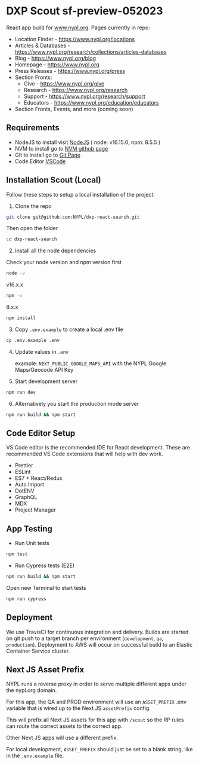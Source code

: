 # DXP Scout sf-preview-052023

React app build for www.nypl.org. Pages currently in repo:

- Location Finder - https://www.nypl.org/locations
- Articles & Databases - https://www.nypl.org/research/collections/articles-databases
- Blog - https://www.nypl.org/blog
- Homepage - https://www.nypl.org
- Press Releases - https://www.nypl.org/press
- Section Fronts:
  - Give - https://www.nypl.org/give
  - Research - https://www.nypl.org/research
  - Support - https://www.nypl.org/research/support
  - Educators - https://www.nypl.org/education/educators
- Section Fronts, Events, and more (coming soon)

## Requirements

- NodeJS to install visit [NodeJS](https://nodejs.org/en) ( node: v16.15.0, npm: 8.5.5 )
- NVM to install go to [NVM github page](https://github.com/nvm-sh/nvm)
- Git to install go to [Git Page](https://git-scm.com/book/en/v2/Getting-Started-Installing-Git)
- Code Editor [VSCode](https://code.visualstudio.com/download)

## Installation Scout (Local)

Follow these steps to setup a local installation of the project:

1. Clone the repo

```sh
git clone git@github.com:NYPL/dxp-react-search.git
```

Then open the folder

```sh
cd dxp-react-search
```

2. Install all the node dependencies

Check your node version and npm version first

```sh
node -v
```

v16.x.x

```sh
npm -v
```

8.x.x

```sh
npm install
```

3. Copy `.env.example` to create a local .env file

```sh
cp .env.example .env
```

4. Update values in `.env`

   example: `NEXT_PUBLIC_GOOGLE_MAPS_API` with the NYPL Google Maps/Geocode API Key

5. Start development server

```sh
npm run dev
```

6. Alternatively you start the production mode server

```sh
npm run build && npm start
```

## Code Editor Setup

VS Code editor is the recommended IDE for React development. These are recommended VS Code extensions that will help with dev work.

- Prettier
- ESLint
- ES7 + React/Redux
- Auto Import
- DotENV
- GraphQL
- MDX
- Project Manager

## App Testing

- Run Unit tests

```sh
npm test
```

- Run Cypress tests (E2E)

```sh
npm run build && npm start
```

Open new Terminal to start tests

```sh
npm run cypress
```

## Deployment

We use TravisCI for continuous integration and delivery. Builds are started on git push to a target branch per environment (`development`, `qa`, `production`). Deployment to AWS will occur on successful build to an Elastic Container Service cluster.

## Next JS Asset Prefix

NYPL runs a reverse proxy in order to serve multiple different apps under the nypl.org domain.

For this app, the QA and PROD environment will use an `ASSET_PREFIX` .env variable that is wired up to the Next JS `assetPrefix` config.

This will prefix all Next JS assets for this app with `/scout` so the RP rules can route the correct assets to the correct app.

Other Next JS apps will use a different prefix.

For local development, `ASSET_PREFIX` should just be set to a blank string, like in the `.env.example` file.
